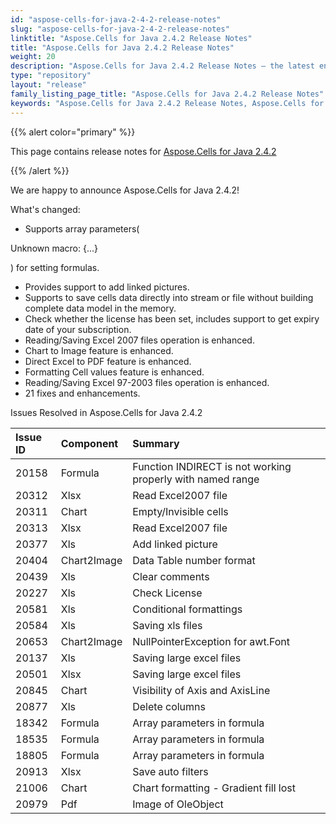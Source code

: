```yaml
---
id: "aspose-cells-for-java-2-4-2-release-notes"
slug: "aspose-cells-for-java-2-4-2-release-notes"
linktitle: "Aspose.Cells for Java 2.4.2 Release Notes"
title: "Aspose.Cells for Java 2.4.2 Release Notes"
weight: 20
description: "Aspose.Cells for Java 2.4.2 Release Notes – the latest enhancements, new features, and fixes."
type: "repository"
layout: "release"
family_listing_page_title: "Aspose.Cells for Java 2.4.2 Release Notes"
keywords: "Aspose.Cells for Java 2.4.2 Release Notes, Aspose.Cells for Java 2.4.2 updates and fixes"
---
```


{{% alert color="primary" %}} 

This page contains release notes for [Aspose.Cells for Java 2.4.2](https://releases.aspose.com/cells/java/new-releases/aspose.cells-for-java-2.4.2/)

{{% /alert %}} 

We are happy to announce Aspose.Cells for Java 2.4.2! 

What's changed: 

- Supports array parameters( 

Unknown macro: {...}

) for setting formulas.

- Provides support to add linked pictures.
- Supports to save cells data directly into stream or file without building complete data model in the memory.
- Check whether the license has been set, includes support to get expiry date of your subscription.
- Reading/Saving Excel 2007 files operation is enhanced.
- Chart to Image feature is enhanced.
- Direct Excel to PDF feature is enhanced.
- Formatting Cell values feature is enhanced.
- Reading/Saving Excel 97-2003 files operation is enhanced.
- 21 fixes and enhancements.

Issues Resolved in Aspose.Cells for Java 2.4.2 

|**Issue ID** |**Component** |**Summary** |
| :- | :- | :- |
|20158 |Formula |Function INDIRECT is not working properly with named range |
|20312 |Xlsx |Read Excel2007 file |
|20311 |Chart |Empty/Invisible cells |
|20313 |Xlsx |Read Excel2007 file |
|20377 |Xls |Add linked picture |
|20404 |Chart2Image |Data Table number format |
|20439 |Xls |Clear comments |
|20227 |Xls |Check License |
|20581 |Xls |Conditional formattings |
|20584 |Xls |Saving xls files |
|20653 |Chart2Image |NullPointerException for awt.Font |
|20137 |Xls |Saving large excel files |
|20501 |Xlsx |Saving large excel files |
|20845 |Chart |Visibility of Axis and AxisLine |
|20877 |Xls |Delete columns |
|18342 |Formula |Array parameters in formula |
|18535 |Formula |Array parameters in formula |
|18805 |Formula |Array parameters in formula |
|20913 |Xlsx |Save auto filters |
|21006 |Chart |Chart formatting - Gradient fill lost |
|20979 |Pdf |Image of OleObject |

